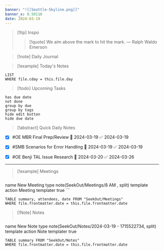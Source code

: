 ```yaml
---
banner: "![[Seattle-Skyline.png]]"
banner_x: 0.50116
date: 2024-03-19
---
```


> [!tip] Inspo
>> [!quote] We aim above the mark to hit the mark.
> — Ralph Waldo Emerson

>[!note] Daily Journal



> [!example] Today's Notes
```dataview
LIST
WHERE file.cday = this.file.day
```

> [!todo] Upcoming Tasks

```tasks
has due date
not done
group by due
group by tags
hide edit button
hide due date
```

> [!abstract] Quick Daily Notes

- [x] #OE MBR Final Prep/Review 📅 2024-03-19 ✅ 2024-03-19
- [x] #SMB Scenarios for Error Handling 📅 2024-03-19 ✅ 2024-03-19
- [x] #OE Benji TAL Issue Research 📅 2024-03-20 ✅ 2024-03-26



---

> [!example] Meetings
>  ```button
name New Meeting
type note(SeekOut/Meetings/8  AM , split) template
action Meeting
templater true ```

```dataview  
TABLE summary, attendees, date FROM "SeekOut/Meetings"  
WHERE file.frontmatter.date = this.file.frontmatter.date  
```

> [!Note]  Notes
> ```button
name New Note
type note(SeekOut/Notes/2024-03-19 - 1715522734, split) template
action Note
templater true
```dataview
TABLE summary FROM "SeekOut/Notes"  
WHERE file.frontmatter.date = this.file.frontmatter.date  
```

​